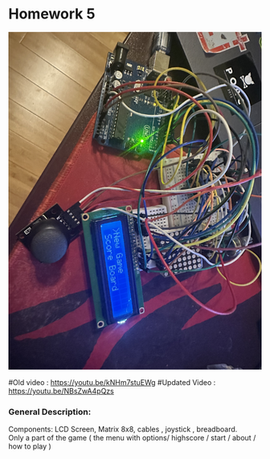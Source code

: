 # Homework 5


![Alt text](IMG_0104.JPG?raw=true "Circuit Board")

#Old video : https://youtu.be/kNHm7stuEWg
#Updated Video : https://youtu.be/NBsZwA4pQzs

### General Description: 

Components: LCD Screen, Matrix 8x8, cables , joystick , breadboard.
<br>
Only a part of the game ( the menu with options/ highscore / start / about / how to play )

